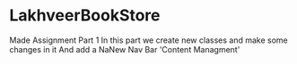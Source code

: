 # LakhveerBookStore
Made Assignment Part 1
In this part we create new classes and make some changes in it 
And add a NaNew Nav Bar 'Content Managment'